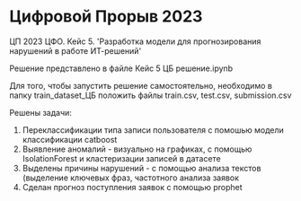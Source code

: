 # Цифровой Прорыв 2023
ЦП 2023 ЦФО. Кейс 5. 'Разработка модели для прогнозирования нарушений в работе ИТ-решений'

Решение представлено в файле Кейс 5 ЦБ решение.ipynb

Для того, чтобы запустить решение самостоятельно, необходимо в папку train_dataset_ЦБ положить файлы train.csv, test.csv, submission.csv

Решены задачи: 

1. Переклассификации типа записи пользователя с помошью модели классификации catboost
2. Выявление аномалий - визуально на графиках, с помощью IsolationForest и кластеризации записей в датасете
3. Выделены причины нарушений - с помощью анализа текстов (выделение ключевых фраз, частотного анализа заявок
4. Сделан прогноз поступления заявок с помощью prophet
